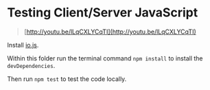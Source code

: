 # Testing Client/Server JavaScript

> [http://youtu.be/lLqCXLYCqTI](http://youtu.be/lLqCXLYCqTI)

Install [io.js](https://iojs.org/en/index.html).

Within this folder run the terminal command `npm install` to install the `devDependencies`.

Then run `npm test` to test the code locally.
